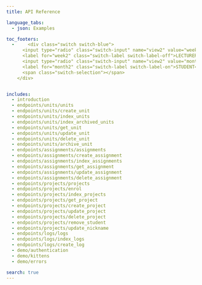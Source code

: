 ```yaml
---
title: API Reference

language_tabs:
  - json: Examples

toc_footers:
  -     <div class="switch switch-blue">
      <input type="radio" class="switch-input" name="view2" value="week2" id="week2" checked onclick="lecturerSelected();">
      <label for="week2" class="switch-label switch-label-off">LECTURER</label>
      <input type="radio" class="switch-input" name="view2" value="month2" id="month2" onclick="studentSelected();">
      <label for="month2" class="switch-label switch-label-on">STUDENT</label>
      <span class="switch-selection"></span>
    </div>


includes:
  - introduction
  - endpoints/units/units
  - endpoints/units/create_unit
  - endpoints/units/index_units
  - endpoints/units/index_archived_units
  - endpoints/units/get_unit
  - endpoints/units/update_unit
  - endpoints/units/delete_unit
  - endpoints/units/archive_unit
  - endpoints/assignments/assignments
  - endpoints/assignments/create_assignment
  - endpoints/assignments/index_assignments
  - endpoints/assignments/get_assignment
  - endpoints/assignments/update_assignment
  - endpoints/assignments/delete_assignment
  - endpoints/projects/projects
  - endpoints/projects/enrol
  - endpoints/projects/index_projects
  - endpoints/projects/get_project
  - endpoints/projects/create_project
  - endpoints/projects/update_project
  - endpoints/projects/delete_project
  - endpoints/projects/remove_student
  - endpoints/projects/update_nickname
  - endpoints/logs/logs
  - endpoints/logs/index_logs
  - endpoints/logs/create_log
  - demo/authentication
  - demo/kittens
  - demo/errors

search: true
---
```


